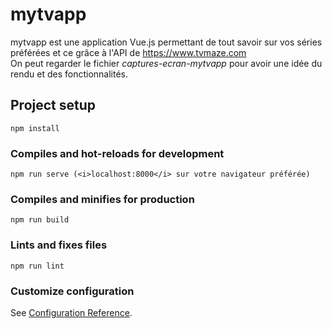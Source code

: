 # mytvapp
mytvapp est une application Vue.js permettant de tout savoir sur vos séries préférées et ce grâce à l'API de https://www.tvmaze.com
<br />
On peut regarder le fichier <i>captures-ecran-mytvapp</i>  pour avoir une idée du rendu et des fonctionnalités.

## Project setup
```
npm install
```

### Compiles and hot-reloads for development
```
npm run serve (<i>localhost:8000</i> sur votre navigateur préférée)
```

### Compiles and minifies for production
```
npm run build
```

### Lints and fixes files
```
npm run lint
```

### Customize configuration
See [Configuration Reference](https://cli.vuejs.org/config/).
